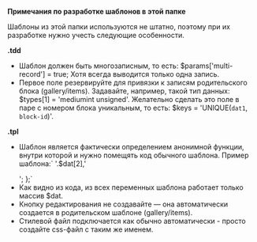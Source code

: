 
**Примечания по разработке шаблонов в этой папке**

Шаблоны из этой папки используются не штатно, поэтому при их разработке нужно учесть следующие особенности.

**.tdd**
* Шаблон должен быть многозаписным, то есть: $params['multi-record'] = true; Хотя всегда выводится только одна запись.
* Первое поле резервируйте для привязки к записям родительского блока (gallery/items). Задавайте, например, такой тип данных: $types[1] = 'mediumint unsigned'. Желательно сделать это поле в паре с номером блока уникальным, то есть: $keys = 'UNIQUE(`dat1`, `block-id`)'.

**.tpl**
* Шаблон является фактически определением анонимной функции, внутри которой и нужно помещять код обычного шаблона.
	Пример шаблона:`
    <?php
    return function($dat) {
        echo'<p>'.$dat[2],'</p>';
    };`
* Как видно из кода, из всех переменных шаблона работает только массив $dat.
* Кнопку редактирования не создавайте — она автоматически создается в родительском шаблоне (gallery/items).
* Стилевой файл подключается как обычно автоматически - просто создайте css-файл с таким же именем.
